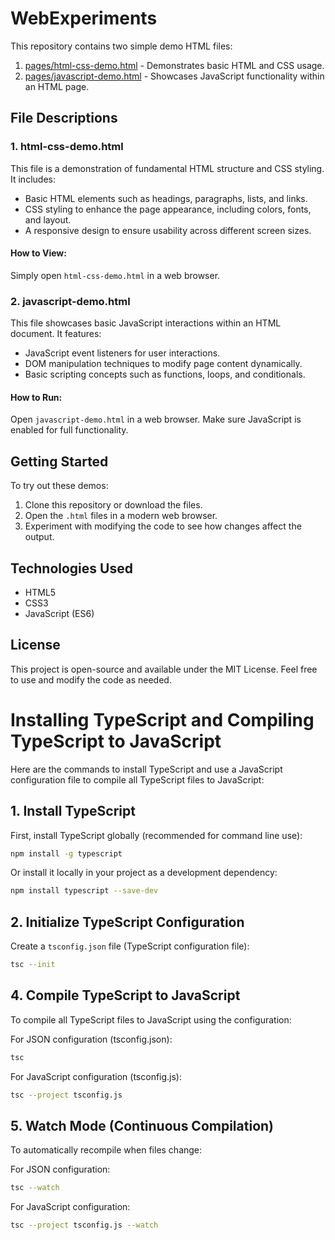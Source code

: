 # WebExperiments

This repository contains two simple demo HTML files:

1. [pages/html-css-demo.html](pages/html-css-demo.html) - Demonstrates basic HTML and CSS usage.
2. [pages/javascript-demo.html](pages/javascript-demo.html) - Showcases JavaScript functionality within an HTML page.

## File Descriptions

### 1. html-css-demo.html

This file is a demonstration of fundamental HTML structure and CSS styling. It includes:

- Basic HTML elements such as headings, paragraphs, lists, and links.
- CSS styling to enhance the page appearance, including colors, fonts, and layout.
- A responsive design to ensure usability across different screen sizes.

#### How to View:

Simply open `html-css-demo.html` in a web browser.

### 2. javascript-demo.html

This file showcases basic JavaScript interactions within an HTML document. It features:

- JavaScript event listeners for user interactions.
- DOM manipulation techniques to modify page content dynamically.
- Basic scripting concepts such as functions, loops, and conditionals.

#### How to Run:

Open `javascript-demo.html` in a web browser. Make sure JavaScript is enabled for full functionality.

## Getting Started

To try out these demos:

1. Clone this repository or download the files.
2. Open the `.html` files in a modern web browser.
3. Experiment with modifying the code to see how changes affect the output.

## Technologies Used

- HTML5
- CSS3
- JavaScript (ES6)

## License

This project is open-source and available under the MIT License. Feel free to use and modify the code as needed.

# Installing TypeScript and Compiling TypeScript to JavaScript

Here are the commands to install TypeScript and use a JavaScript configuration file to compile all TypeScript files to JavaScript:

## 1. Install TypeScript

First, install TypeScript globally (recommended for command line use):

```bash
npm install -g typescript
```

Or install it locally in your project as a development dependency:

```bash
npm install typescript --save-dev
```

## 2. Initialize TypeScript Configuration

Create a `tsconfig.json` file (TypeScript configuration file):

```bash
tsc --init
```

## 4. Compile TypeScript to JavaScript

To compile all TypeScript files to JavaScript using the configuration:

For JSON configuration (tsconfig.json):

```bash
tsc
```

For JavaScript configuration (tsconfig.js):

```bash
tsc --project tsconfig.js
```

## 5. Watch Mode (Continuous Compilation)

To automatically recompile when files change:

For JSON configuration:

```bash
tsc --watch
```

For JavaScript configuration:

```bash
tsc --project tsconfig.js --watch
```
